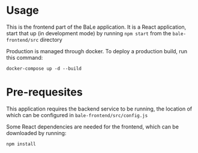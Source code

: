 # Usage
This is the frontend part of the BaLe application. It is a React application, start that up (in development mode) by running `npm start` from the `bale-frontend/src` directory

Production is managed through docker. To deploy a production build, run this command:
```
docker-compose up -d --build
```

# Pre-requesites
This application requires the backend service to be running, the location of which can be configured in `bale-frontend/src/config.js`

Some React dependencies are needed for the frontend, which can be downloaded by running:
```
npm install
```
